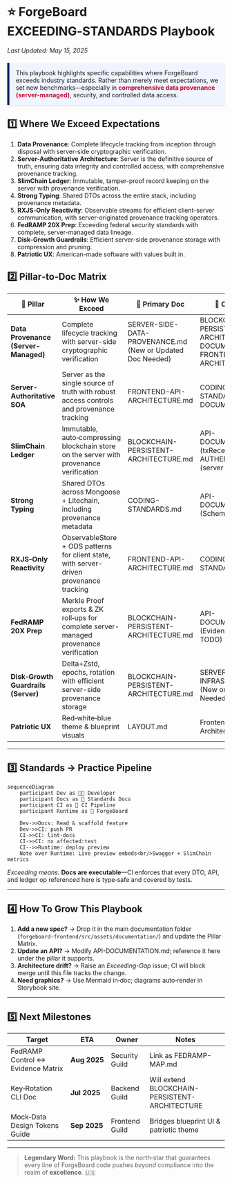 # ⭐️ ForgeBoard **EXCEEDING‑STANDARDS** Playbook 
*Last Updated: May 15, 2025*

<div style="background-color: #F0F4FF; border-left: 5px solid #002868; padding: 15px; margin: 20px 0; box-shadow: 0 2px 4px rgba(0,0,0,0.1);">
This playbook highlights specific capabilities where ForgeBoard exceeds industry standards. Rather than merely meet expectations, we set new benchmarks—especially in <strong style="color:#BF0A30;">comprehensive data provenance (server-managed)</strong>, security, and controlled data access.
</div>

## 1️⃣ Where We Exceed Expectations

1. **Data Provenance**: Complete lifecycle tracking from inception through disposal with server-side cryptographic verification.
2. **Server-Authoritative Architecture**: Server is the definitive source of truth, ensuring data integrity and controlled access, with comprehensive provenance tracking.
3. **SlimChain Ledger**: Immutable, tamper-proof record keeping on the server with provenance verification.
4. **Strong Typing**: Shared DTOs across the entire stack, including provenance metadata.
5. **RXJS‑Only Reactivity**: Observable streams for efficient client-server communication, with server-originated provenance tracking operators.
6. **FedRAMP 20X Prep**: Exceeding federal security standards with complete, server-managed data lineage.
7. **Disk‑Growth Guardrails**: Efficient server-side provenance storage with compression and pruning.
8. **Patriotic UX**: American-made software with values built in.

## 2️⃣ Pillar‑to‑Doc Matrix

| 🚩 **Pillar** | ✨ **How We Exceed** | 📄 **Primary Doc** | 🔗 **Cross‑Refs** |
|---|---|---|---|
| **Data Provenance (Server-Managed)** | Complete lifecycle tracking with server-side cryptographic verification | SERVER-SIDE-DATA-PROVENANCE.md (New or Updated Doc Needed) | BLOCKCHAIN-PERSISTENT-ARCHITECTURE, API-DOCUMENTATION, FRONTEND-API-ARCHITECTURE |
| **Server-Authoritative SOA** | Server as the single source of truth with robust access controls and provenance tracking | FRONTEND-API-ARCHITECTURE.md | CODING-STANDARDS.md, API-DOCUMENTATION.md |
| **SlimChain Ledger** | Immutable, auto‑compressing blockchain store on the server with provenance verification | BLOCKCHAIN-PERSISTENT-ARCHITECTURE.md | API-DOCUMENTATION (txReceipt endpoint), AUTHENTICATION (server keys) |
| **Strong Typing** | Shared DTOs across Mongoose + Litechain, including provenance metadata | CODING-STANDARDS.md | API-DOCUMENTATION (Schema section) |
| **RXJS‑Only Reactivity** | ObservableStore + ODS patterns for client state, with server-driven provenance tracking | FRONTEND-API-ARCHITECTURE.md | CODING-STANDARDS.md |
| **FedRAMP 20X Prep** | Merkle Proof exports & ZK roll‑ups for complete server-managed provenance verification | BLOCKCHAIN-PERSISTENT-ARCHITECTURE.md | API-DOCUMENTATION (Evidence endpoint TODO) |
| **Disk‑Growth Guardrails (Server)** | Delta+Zstd, epochs, rotation with efficient server-side provenance storage | BLOCKCHAIN-PERSISTENT-ARCHITECTURE.md | SERVER-INFRASTRUCTURE.md (New or Updated Doc Needed) |
| **Patriotic UX** | Red‑white‑blue theme & blueprint visuals | LAYOUT.md | Frontend-API-Architecture |

---

## 3️⃣ Standards → Practice Pipeline

```mermaid
sequenceDiagram
    participant Dev as 🧑‍💻 Developer
    participant Docs as 📄 Standards Docs
    participant CI as 🤖 CI Pipeline
    participant Runtime as 🚀 ForgeBoard

    Dev->>Docs: Read & scaffold feature
    Dev->>CI: push PR
    CI->>CI: lint-docs
    CI->>CI: nx affected:test
    CI-->>Runtime: deploy preview
    Note over Runtime: Live preview embeds<br/>Swagger + SlimChain metrics
```

*Exceeding means:* **Docs are executable**—CI enforces that every DTO, API, and ledger op referenced here is type‑safe and covered by tests.

---

## 4️⃣ How To Grow This Playbook

1. **Add a new spec?** → Drop it in the main documentation folder (`forgeboard-frontend/src/assets/documentation/`) and update the Pillar Matrix.  
2. **Update an API?** → Modify API-DOCUMENTATION.md; reference it here under the pillar it supports.  
3. **Architecture drift?** → Raise an *Exceeding-Gap* issue; CI will block merge until this file tracks the change.  
4. **Need graphics?** → Use Mermaid in‑doc; diagrams auto‑render in Storybook site.

---

## 5️⃣ Next Milestones

| Target | ETA | Owner | Notes |
|---|---|---|---|
| FedRAMP Control ↔ Evidence Matrix | **Aug 2025** | Security Guild | Link as FEDRAMP-MAP.md |
| Key‑Rotation CLI Doc | **Jul 2025** | Backend Guild | Will extend BLOCKCHAIN-PERSISTENT-ARCHITECTURE |
| Mock‑Data Design Tokens Guide | **Sep 2025** | Frontend Guild | Bridges blueprint UI & patriotic theme |

---

> **Legendary Word:** This playbook is the north‑star that guarantees every line of ForgeBoard code pushes *beyond* compliance into the realm of **excellence**. 🇺🇸
